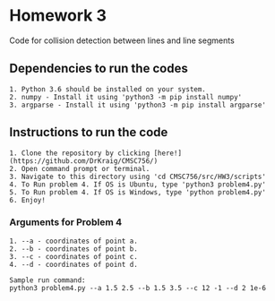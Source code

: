 # Homework 3
Code for collision detection between lines and line segments

  ## Dependencies to run the codes
    
    1. Python 3.6 should be installed on your system.
    2. numpy - Install it using 'python3 -m pip install numpy'
    3. argparse - Install it using 'python3 -m pip install argparse'

  ## Instructions to run the code

    1. Clone the repository by clicking [here!](https://github.com/DrKraig/CMSC756/) 
    2. Open command prompt or terminal.
    3. Navigate to this directory using 'cd CMSC756/src/HW3/scripts'
    4. To Run problem 4. If OS is Ubuntu, type 'python3 problem4.py'
    5. To Run problem 4. If OS is Windows, type 'python problem4.py'
    6. Enjoy!
    
  ### Arguments for Problem 4
    
    1. --a - coordinates of point a.   
    2. --b - coordinates of point b.
    3. --c - coordinates of point c.
    4. --d - coordinates of point d.
      
    Sample run command:
    python3 problem4.py --a 1.5 2.5 --b 1.5 3.5 --c 12 -1 --d 2 1e-6

